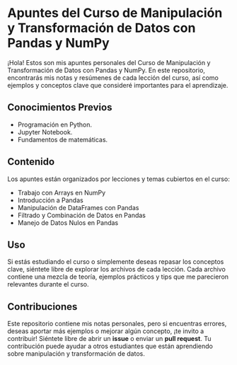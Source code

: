 # Apuntes del Curso de Manipulación y Transformación de Datos con Pandas y NumPy

¡Hola! Estos son mis apuntes personales del Curso de Manipulación y Transformación de Datos con Pandas y NumPy. En este repositorio, encontrarás mis notas y resúmenes de cada lección del curso, así como ejemplos y conceptos clave que consideré importantes para el aprendizaje.

## Conocimientos Previos

- Programación en Python.
- Jupyter Notebook.
- Fundamentos de matemáticas.

## Contenido

Los apuntes están organizados por lecciones y temas cubiertos en el curso:

- Trabajo con Arrays en NumPy
- Introducción a Pandas
- Manipulación de DataFrames con Pandas
- Filtrado y Combinación de Datos en Pandas
- Manejo de Datos Nulos en Pandas

## Uso

Si estás estudiando el curso o simplemente deseas repasar los conceptos clave, siéntete libre de explorar los archivos de cada lección. Cada archivo contiene una mezcla de teoría, ejemplos prácticos y tips que me parecieron relevantes durante el curso.

## Contribuciones

Este repositorio contiene mis notas personales, pero si encuentras errores, deseas aportar más ejemplos o mejorar algún concepto, ¡te invito a contribuir! Siéntete libre de abrir un **issue** o enviar un **pull request**. Tu contribución puede ayudar a otros estudiantes que están aprendiendo sobre manipulación y transformación de datos.

